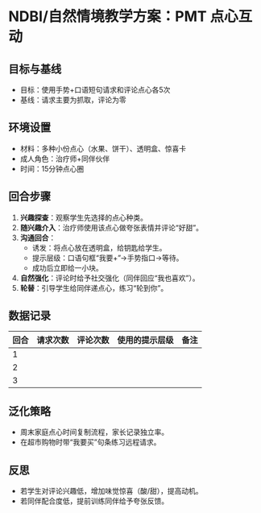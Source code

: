 # NDBI/自然情境教学方案：PMT 点心互动

## 目标与基线
- 目标：使用手势+口语短句请求和评论点心各5次
- 基线：请求主要为抓取，评论为零

## 环境设置
- 材料：多种小份点心（水果、饼干）、透明盒、惊喜卡
- 成人角色：治疗师+同伴伙伴
- 时间：15分钟点心圈

## 回合步骤
1. **兴趣探查**：观察学生先选择的点心种类。
2. **随兴趣介入**：治疗师使用该点心做夸张表情并评论“好甜”。
3. **沟通回合**：
   - 诱发：将点心放在透明盒，给钥匙给学生。
   - 提示层级：口语句框“我要+”→手势指口→等待。
   - 成功后立即给一小块。
4. **自然强化**：评论时给予社交强化（同伴回应“我也喜欢”）。
5. **轮替**：引导学生给同伴递点心，练习“轮到你”。

## 数据记录
| 回合 | 请求次数 | 评论次数 | 使用的提示层级 | 备注 |
| --- | --- | --- | --- | --- |
| 1 | | | | |
| 2 | | | | |
| 3 | | | | |

## 泛化策略
- 周末家庭点心时间复制流程，家长记录独立率。
- 在超市购物时带“我要买”句条练习远程请求。

## 反思
- 若学生对评论兴趣低，增加味觉惊喜（酸/甜），提高动机。
- 若同伴配合度低，提前训练同伴给予夸张反馈。
